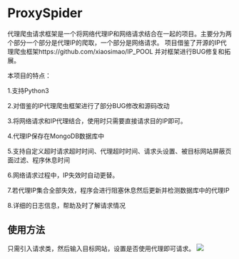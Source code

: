 # ProxySpider

代理爬虫请求框架是一个将网络代理IP和网络请求结合在一起的项目。主要分为两个部分一个部分是代理IP的爬取，一个部分是网络请求。
项目借鉴了开源的IP代理爬虫框架https://github.com/xiaosimao/IP_POOL
并对框架进行BUG修复和拓展。

本项目的特点：

1.支持Python3

2.对借鉴的IP代理爬虫框架进行了部分BUG修改和源码改动

3.将网络请求和IP代理结合，使用时只需要直接请求目的IP即可。

4.代理IP保存在MongoDB数据库中

5.支持自定义超时请求超时时间、代理超时时间、请求头设置、被目标网站屏蔽页面过滤、程序休息时间

6.网络请求过程中，IP失效时自动更替。

7.若代理IP集合全部失效，程序会进行阻塞休息然后更新并检测数据库中的代理IP

8.详细的日志信息，帮助及时了解请求情况

## 使用方法
只需引入请求类，然后输入目标网站，设置是否使用代理即可请求。
![](https://github.com/yukunqi/ProxySpider/blob/master/%E4%BD%BF%E7%94%A8%E6%88%AA%E5%9B%BE.jpg)
